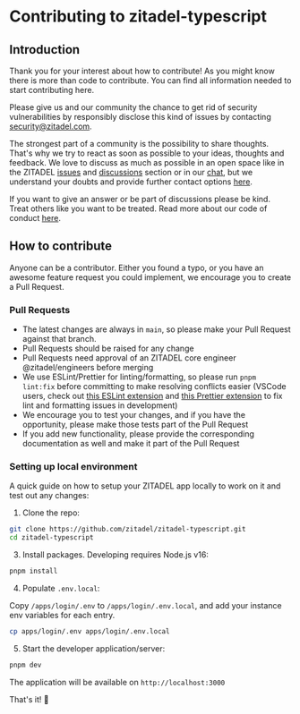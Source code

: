 # Contributing to zitadel-typescript

## Introduction

Thank you for your interest about how to contribute! As you might know there is more than code to contribute. You can find all information needed to start contributing here.

Please give us and our community the chance to get rid of security vulnerabilities by responsibly disclose this kind of issues by contacting [security@zitadel.com](mailto:security@zitadel.com).

The strongest part of a community is the possibility to share thoughts. That's why we try to react as soon as possible to your ideas, thoughts and feedback.
We love to discuss as much as possible in an open space like in the ZITADEL [issues](https://github.com/zitadel/zitadel/issues) and [discussions](https://github.com/zitadel/zitadel/discussions) section or in our [chat](https://zitadel.com/chat), but we understand your doubts and provide further contact options [here](https://zitadel.com/contact).

If you want to give an answer or be part of discussions please be kind. Treat others like you want to be treated. Read more about our code of conduct [here](CODE_OF_CONDUCT.md).

## How to contribute

Anyone can be a contributor. Either you found a typo, or you have an awesome feature request you could implement, we encourage you to create a Pull Request.

### Pull Requests

- The latest changes are always in `main`, so please make your Pull Request against that branch.
- Pull Requests should be raised for any change
- Pull Requests need approval of an ZITADEL core engineer @zitadel/engineers before merging
- We use ESLint/Prettier for linting/formatting, so please run `pnpm lint:fix` before committing to make resolving conflicts easier (VSCode users, check out [this ESLint extension](https://marketplace.visualstudio.com/items?itemName=dbaeumer.vscode-eslint) and [this Prettier extension](https://marketplace.visualstudio.com/items?itemName=esbenp.prettier-vscode) to fix lint and formatting issues in development)
- We encourage you to test your changes, and if you have the opportunity, please make those tests part of the Pull Request
- If you add new functionality, please provide the corresponding documentation as well and make it part of the Pull Request

### Setting up local environment

A quick guide on how to setup your ZITADEL app locally to work on it and test out any changes:

1. Clone the repo:

```sh
git clone https://github.com/zitadel/zitadel-typescript.git
cd zitadel-typescript
```

3. Install packages. Developing requires Node.js v16:

```sh
pnpm install
```

4. Populate `.env.local`:

Copy `/apps/login/.env` to `/apps/login/.env.local`, and add your instance env variables for each entry.

```sh
cp apps/login/.env apps/login/.env.local
```

5. Start the developer application/server:

```sh
pnpm dev
```

The application will be available on `http://localhost:3000`

That's it! 🎉
